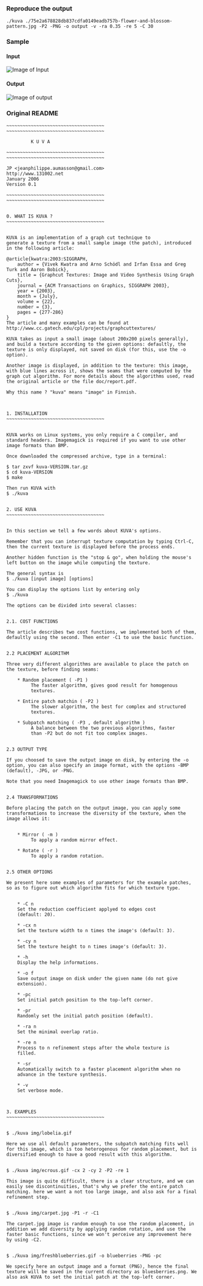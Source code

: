 ### Reproduce the output

    ./kuva ./75e2a678828db837cdfa0149eadb757b-flower-and-blossom-pattern.jpg -P2 -PNG -o output -v -ra 0.35 -re 5 -C 30

### Sample

#### Input
![Image of Input](https://github.com/ljsabc/kuva/raw/master/75e2a678828db837cdfa0149eadb757b-flower-and-blossom-pattern.jpg)
    
#### Output
![Image of output](https://github.com/ljsabc/kuva/raw/master/output.png)

### Original README

	~~~~~~~~~~~~~~~~~~~~~~~~~~~~~~~~~~~~
	~~~~~~~~~~~~~~~~~~~~~~~~~~~~~~~~~~~~

		     K U V A

	~~~~~~~~~~~~~~~~~~~~~~~~~~~~~~~~~~~~
	~~~~~~~~~~~~~~~~~~~~~~~~~~~~~~~~~~~~

	JP <jeanphilippe.aumasson@gmail.com>
	http://www.131002.net 
	January 2006
	Version 0.1

	~~~~~~~~~~~~~~~~~~~~~~~~~~~~~~~~~~~~
	~~~~~~~~~~~~~~~~~~~~~~~~~~~~~~~~~~~~


	0. WHAT IS KUVA ?
	~~~~~~~~~~~~~~~~~~~~~~~~~~~~~~~~~~~~


	KUVA is an implementation of a graph cut technique to
	generate a texture from a small sample image (the patch), introduced
	in the following article:

	@article{kwatra:2003:SIGGRAPH,
	    author = {Vivek Kwatra and Arno Schödl and Irfan Essa and Greg Turk and Aaron Bobick},
	    title = {Graphcut Textures: Image and Video Synthesis Using Graph Cuts},
	    journal = {ACM Transactions on Graphics, SIGGRAPH 2003},
	    year = {2003},
	    month = {July},
	    volume = {22},
	    number = {3},
	    pages = {277-286}
	} 
	The article and many examples can be found at
	http://www.cc.gatech.edu/cpl/projects/graphcuttextures/

	KUVA takes as input a small image (about 200x200 pixels generally),
	and build a texture according to the given options: defaultly, the
	texture is only displayed, not saved on disk (for this, use the -o option).

	Another image is displayed, in addition to the texture: this image,
	with blue lines across it, shows the seams that were computed by the
	graph cut algorithm. For more details about the algorithms used, read
	the original article or the file doc/report.pdf.

	Why this name ? "kuva" means "image" in Finnish.



	1. INSTALLATION
	~~~~~~~~~~~~~~~~~~~~~~~~~~~~~~~~~~~~


	KUVA works on Linux systems, you only require a C compiler, and
	standard headers. Imagemagick is required if you want to use other
	image formats than BMP.

	Once downloaded the compressed archive, type in a terminal:

	$ tar zxvf kuva-VERSION.tar.gz
	$ cd kuva-VERSION
	$ make

	Then run KUVA with
	$ ./kuva


	2. USE KUVA
	~~~~~~~~~~~~~~~~~~~~~~~~~~~~~~~~~~~~


	In this section we tell a few words about KUVA's options.

	Remember that you can interrupt texture computation by typing Ctrl-C,
	then the current texture is displayed before the process ends.

	Another hidden function is the "stop & go", when holding the mouse's
	left button on the image while computing the texture.

	The general syntax is
	$ ./kuva [input image] [options]

	You can display the options list by entering only
	$ ./kuva

	The options can be divided into several classes:


	2.1. COST FUNCTIONS

	The article describes two cost functions, we implemented both of them,
	defaultly using the second. Then enter -C1 to use the basic function.


	2.2 PLACEMENT ALGORITHM

	Three very different algorithms are available to place the patch on
	the texture, before finding seams:

	    * Random placement ( -P1 )
		     The faster algorithm, gives good result for homogenous
		     textures.

	    * Entire patch matchin ( -P2 )
		     The slower algorithm, the best for complex and structured
		     textures.  

	    * Subpatch matching ( -P3 , default algorithm )
		     A balance between the two previous algorithms, faster
		     than -P2 but do not fit too complex images.


	2.3 OUTPUT TYPE

	If you choosed to save the output image on disk, by entering the -o
	option, you can also specify an image format, with the options -BMP
	(default), -JPG, or -PNG.

	Note that you need Imagemagick to use other image formats than BMP.


	2.4 TRANSFORMATIONS

	Before placing the patch on the output image, you can apply some
	transformations to increase the diversity of the texture, when the
	image allows it:


	    * Mirror ( -m )
		     To apply a random mirror effect.

	    * Rotate ( -r )
		     To apply a random rotation.


	2.5 OTHER OPTIONS

	We present here some examples of parameters for the example patches,
	so as to figure out which algorithm fits for which texture type.


	    * -C n
		Set the reduction coefficient applyed to edges cost
		(default: 20).

	    * -cx n
		Set the texture width to n times the image's (default: 3).

	    * -cy n
		Set the texture height to n times image's (default: 3).

	    * -h 
		Display the help informations.

	    * -o f
		Save output image on disk under the given name (do not give
		extension).

	    * -pc
		Set initial patch position to the top-left corner.

	    * -pr
		Randomly set the initial patch position (default).

	    * -ra n
		Set the minimal overlap ratio.

	    * -re n
		Process to n refinement steps after the whole texture is
		filled. 

	    * -sr
		Automatically switch to a faster placement algorithm when no
		advance in the texture synthesis.

	    * -v
		Set verbose mode.



	3. EXAMPLES
	~~~~~~~~~~~~~~~~~~~~~~~~~~~~~~~~~~~~


	$ ./kuva img/lobelia.gif

	Here we use all default parameters, the subpatch matching fits well
	for this image, which is too heterogenous for random placement, but is
	diversified enough to have a good result with this algorithm.


	$ ./kuva img/ecrous.gif -cx 2 -cy 2 -P2 -re 1

	This image is quite difficult, there is a clear structure, and we can
	easily see discontinuities, that's why we prefer the entire patch
	matching. here we want a not too large image, and also ask for a final
	refinement step.


	$ ./kuva img/carpet.jpg -P1 -r -C1

	The carpet.jpg image is random enough to use the random placement, in
	addition we add diversity by applying random rotation, and use the
	faster basic functions, since we won't perceive any improvement here
	by using -C2.


	$ ./kuva img/freshblueberries.gif -o blueberries -PNG -pc

	We specify here an output image and a format (PNG), hence the final
	texture will be saved in the current directory as bluesberries.png. We
	also ask KUVA to set the initial patch at the top-left corner.

